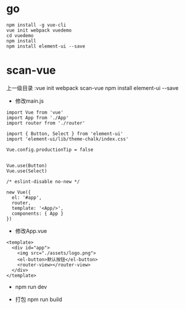 

# go

```
npm install -g vue-cli
vue init webpack vuedemo
cd vuedemo
npm install
npm install element-ui --save
```

# scan-vue
上一级目录 :vue init webpack scan-vue
npm install element-ui --save



* 修改main.js
```
import Vue from 'vue'
import App from './App'
import router from './router'

import { Button, Select } from 'element-ui'
import 'element-ui/lib/theme-chalk/index.css'

Vue.config.productionTip = false


Vue.use(Button)
Vue.use(Select)

/* eslint-disable no-new */

new Vue({
  el: '#app',
  router,
  template: '<App/>',
  components: { App }
})
```
* 修改App.vue
```
<template>
  <div id="app">
    <img src="./assets/logo.png">
    <el-button>默认按钮</el-button>
    <router-view></router-view>
  </div>
</template>

```
* npm run dev 

* 打包 npm run build
